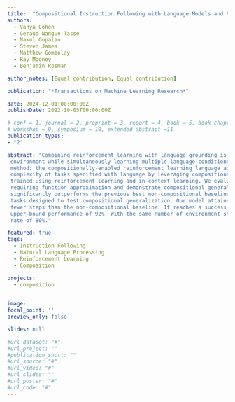 ```yaml
---
title:  "Compositional Instruction Following with Language Models and Reinforcement Learning"
authors:
  - Vanya Cohen
  - Geraud Nangue Tasse
  - Nakul Gopalan
  - Steven James
  - Matthew Gombolay
  - Ray Mooney
  - Benjamin Rosman

author_notes: [Equal contribution, Equal contribution]

publication: "*Transactions on Machine Learning Research*"

date: 2024-12-01T00:00:00Z
publishDate: 2022-10-05T00:00:00Z

# conf = 1, journal = 2, preprint = 3, report = 4, book = 5, book chapter = 6, thesis = 7, patent = 9
# workshop = 9, symposium = 10, extended abstract =11
publication_types:
- "2"

abstract: "Combining reinforcement learning with language grounding is challenging as the agent needs to explore the
 environment while simultaneously learning multiple language-conditioned tasks. To address this, we introduce a novel 
 method: the compositionally-enabled reinforcement learning language agent (CERLLA). Our method reduces the sample 
 complexity of tasks specified with language by leveraging compositional policy representations and a semantic parser
 trained using reinforcement learning and in-context learning. We evaluate our approach in an environment 
 requiring function approximation and demonstrate compositional generalization to novel tasks. Our method 
 significantly outperforms the previous best non-compositional baseline in terms of sample complexity on 162 
 tasks designed to test compositional generalization. Our model attains a higher success rate and learns in 
 fewer steps than the non-compositional baseline. It reaches a success rate equal to an oracle policy's 
 upper-bound performance of 92%. With the same number of environment steps, the baseline only reaches a success 
 rate of 80%."

featured: true
tags:
  - Instruction Following
  - Natural Language Processing
  - Reinforcement Learning
  - Composition

projects:
  - composition

  
image:
focal_point: ''
preview_only: false

slides: null

#url_dataset: "#"
#url_project: ""
#publication_short: ""
#url_source: "#"
#url_video: "#"
#url_slides: ""
#url_poster: "#"
#url_code: "#"
---
```



